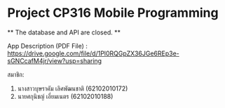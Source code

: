 # Project CP316 Mobile Programming

** The database and API are closed. **

App Description (PDF File) : https://drive.google.com/file/d/1Pl0RQGpZX36JGe6REp3e-sGNCcafM4jr/view?usp=sharing

สมาชิก: 
1) นางสาวบุษราคัม เลิศพัฒนชาติ (62102010172)  
2) นายศกุนิชญ์ เอี่ยมเนตร (62102010188)
